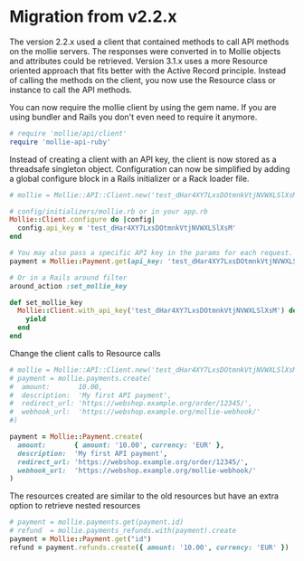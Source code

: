 # Migration from v2.2.x

The version 2.2.x used a client that contained methods to call API methods on the mollie servers.
The responses were converted in to Mollie objects and attributes could be retrieved.
Version 3.1.x uses a more Resource oriented approach that fits better with the Active Record principle.
Instead of calling the methods on the client, you now use the Resource class or instance to call the API methods.

You can now require the mollie client by using the gem name.
If you are using bundler and Rails you don't even need to require it anymore.

```ruby
# require 'mollie/api/client'
require 'mollie-api-ruby'
```

Instead of creating a client with an API key, the client is now stored as a threadsafe singleton object.
Configuration can now be simplified by adding a global configure block in a Rails initializer or a Rack loader file.

```ruby
# mollie = Mollie::API::Client.new('test_dHar4XY7LxsDOtmnkVtjNVWXLSlXsM')

# config/initializers/mollie.rb or in your app.rb
Mollie::Client.configure do |config|
  config.api_key = 'test_dHar4XY7LxsDOtmnkVtjNVWXLSlXsM'
end

# You may also pass a specific API key in the params for each request.
payment = Mollie::Payment.get(api_key: 'test_dHar4XY7LxsDOtmnkVtjNVWXLSlXsM')

# Or in a Rails around filter
around_action :set_mollie_key

def set_mollie_key
  Mollie::Client.with_api_key('test_dHar4XY7LxsDOtmnkVtjNVWXLSlXsM') do
    yield
  end
end

```

Change the client calls to Resource calls

```ruby
# mollie = Mollie::API::Client.new('test_dHar4XY7LxsDOtmnkVtjNVWXLSlXsM')
# payment = mollie.payments.create(
#  amount:       10.00,
#  description:  'My first API payment',
#  redirect_url: 'https://webshop.example.org/order/12345/',
#  webhook_url:  'https://webshop.example.org/mollie-webhook/'
#)

payment = Mollie::Payment.create(
  amount:       { amount: '10.00', currency: 'EUR' },
  description:  'My first API payment',
  redirect_url: 'https://webshop.example.org/order/12345/',
  webhook_url:  'https://webshop.example.org/mollie-webhook/'
)
```

The resources created are similar to the old resources but have an extra option to retrieve nested resources

```ruby
# payment = mollie.payments.get(payment.id)
# refund  = mollie.payments_refunds.with(payment).create
payment = Mollie::Payment.get("id")
refund = payment.refunds.create({ amount: '10.00', currency: 'EUR' })
```
